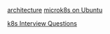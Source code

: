 [architecture](architecture.md)
[microk8s on Ubuntu](microk8s.md)

[k8s Interview Questions](k8s-interview-questions.md)
